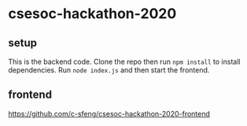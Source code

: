 # csesoc-hackathon-2020

## setup
This is the backend code.
Clone the repo then run `npm install` to install  dependencies.
Run `node index.js` and then start the frontend.

## frontend
https://github.com/c-sfeng/csesoc-hackathon-2020-frontend
